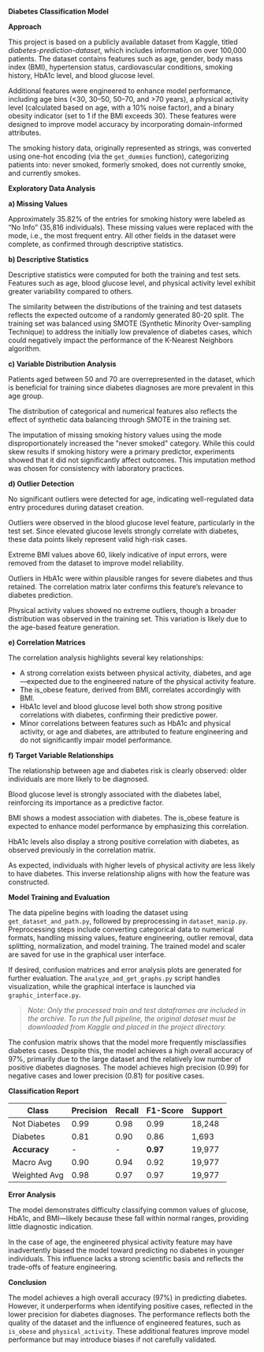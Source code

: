 
**Diabetes Classification Model**

**Approach**

This project is based on a publicly available dataset from Kaggle, titled *diabetes-prediction-dataset*, which includes information on over 100,000 patients. The dataset contains features such as age, gender, body mass index (BMI), hypertension status, cardiovascular conditions, smoking history, HbA1c level, and blood glucose level.

Additional features were engineered to enhance model performance, including age bins (<30, 30–50, 50–70, and >70 years), a physical activity level (calculated based on age, with a 10% noise factor), and a binary obesity indicator (set to 1 if the BMI exceeds 30). These features were designed to improve model accuracy by incorporating domain-informed attributes.

The smoking history data, originally represented as strings, was converted using one-hot encoding (via the `get_dummies` function), categorizing patients into: never smoked, formerly smoked, does not currently smoke, and currently smokes.


**Exploratory Data Analysis**

**a) Missing Values**

Approximately 35.82% of the entries for smoking history were labeled as “No Info” (35,816 individuals). These missing values were replaced with the mode, i.e., the most frequent entry. All other fields in the dataset were complete, as confirmed through descriptive statistics.

**b) Descriptive Statistics**

Descriptive statistics were computed for both the training and test sets. Features such as age, blood glucose level, and physical activity level exhibit greater variability compared to others.

The similarity between the distributions of the training and test datasets reflects the expected outcome of a randomly generated 80-20 split. The training set was balanced using SMOTE (Synthetic Minority Over-sampling Technique) to address the initially low prevalence of diabetes cases, which could negatively impact the performance of the K-Nearest Neighbors algorithm.

**c) Variable Distribution Analysis**

Patients aged between 50 and 70 are overrepresented in the dataset, which is beneficial for training since diabetes diagnoses are more prevalent in this age group.

The distribution of categorical and numerical features also reflects the effect of synthetic data balancing through SMOTE in the training set.

The imputation of missing smoking history values using the mode disproportionately increased the "never smoked" category. While this could skew results if smoking history were a primary predictor, experiments showed that it did not significantly affect outcomes. This imputation method was chosen for consistency with laboratory practices.

**d) Outlier Detection**

No significant outliers were detected for age, indicating well-regulated data entry procedures during dataset creation.

Outliers were observed in the blood glucose level feature, particularly in the test set. Since elevated glucose levels strongly correlate with diabetes, these data points likely represent valid high-risk cases.

Extreme BMI values above 60, likely indicative of input errors, were removed from the dataset to improve model reliability.

Outliers in HbA1c were within plausible ranges for severe diabetes and thus retained. The correlation matrix later confirms this feature’s relevance to diabetes prediction.

Physical activity values showed no extreme outliers, though a broader distribution was observed in the training set. This variation is likely due to the age-based feature generation.

**e) Correlation Matrices**

The correlation analysis highlights several key relationships:

* A strong correlation exists between physical activity, diabetes, and age—expected due to the engineered nature of the physical activity feature.
* The is\_obese feature, derived from BMI, correlates accordingly with BMI.
* HbA1c level and blood glucose level both show strong positive correlations with diabetes, confirming their predictive power.
* Minor correlations between features such as HbA1c and physical activity, or age and diabetes, are attributed to feature engineering and do not significantly impair model performance.

**f) Target Variable Relationships**

The relationship between age and diabetes risk is clearly observed: older individuals are more likely to be diagnosed.

Blood glucose level is strongly associated with the diabetes label, reinforcing its importance as a predictive factor.

BMI shows a modest association with diabetes. The is\_obese feature is expected to enhance model performance by emphasizing this correlation.

HbA1c levels also display a strong positive correlation with diabetes, as observed previously in the correlation matrix.

As expected, individuals with higher levels of physical activity are less likely to have diabetes. This inverse relationship aligns with how the feature was constructed.


**Model Training and Evaluation**

The data pipeline begins with loading the dataset using `get_dataset_and_path.py`, followed by preprocessing in `dataset_manip.py`. Preprocessing steps include converting categorical data to numerical formats, handling missing values, feature engineering, outlier removal, data splitting, normalization, and model training. The trained model and scaler are saved for use in the graphical user interface.

If desired, confusion matrices and error analysis plots are generated for further evaluation. The `analyze_and_get_graphs.py` script handles visualization, while the graphical interface is launched via `graphic_interface.py`.

> *Note: Only the processed train and test dataframes are included in the archive. To run the full pipeline, the original dataset must be downloaded from Kaggle and placed in the project directory.*

The confusion matrix shows that the model more frequently misclassifies diabetes cases. Despite this, the model achieves a high overall accuracy of 97%, primarily due to the large dataset and the relatively low number of positive diabetes diagnoses. The model achieves high precision (0.99) for negative cases and lower precision (0.81) for positive cases.

**Classification Report**

| Class        | Precision | Recall | F1-Score | Support |
| ------------ | --------- | ------ | -------- | ------- |
| Not Diabetes | 0.99      | 0.98   | 0.99     | 18,248  |
| Diabetes     | 0.81      | 0.90   | 0.86     | 1,693   |
| **Accuracy** | -         | -      | **0.97** | 19,977  |
| Macro Avg    | 0.90      | 0.94   | 0.92     | 19,977  |
| Weighted Avg | 0.98      | 0.97   | 0.97     | 19,977  |


**Error Analysis**

The model demonstrates difficulty classifying common values of glucose, HbA1c, and BMI—likely because these fall within normal ranges, providing little diagnostic indication.

In the case of age, the engineered physical activity feature may have inadvertently biased the model toward predicting no diabetes in younger individuals. This influence lacks a strong scientific basis and reflects the trade-offs of feature engineering.


**Conclusion**

The model achieves a high overall accuracy (97%) in predicting diabetes. However, it underperforms when identifying positive cases, reflected in the lower precision for diabetes diagnoses. The performance reflects both the quality of the dataset and the influence of engineered features, such as `is_obese` and `physical_activity`. These additional features improve model performance but may introduce biases if not carefully validated.

